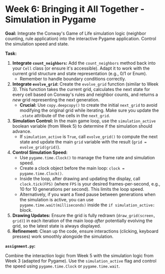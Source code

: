 # Week 6: Bringing it All Together - Simulation in Pygame

**Goal:** Integrate the Conway's Game of Life simulation logic (neighbor counting, rule application) into the interactive Pygame application. Control the simulation speed and state.

**Task:**

1.  **Integrate `count_neighbors`:** Add the `count_neighbors` method back into your `Cell` class (or ensure it's accessible). Adapt it to work with the current grid structure and state representation (e.g., 0/1 or Enum).
    - Remember to handle boundary conditions correctly.
2.  **Integrate `evolve_grid`:** Create the `evolve_grid` function (similar to Week 3). This function takes the current grid, calculates the next state for every cell based on Conway's rules and neighbor counts, and returns a _new_ grid representing the next generation.
    - **Crucial:** Use `copy.deepcopy()` to create the initial `next_grid` to avoid modifying the original grid while iterating. Make sure you update the `.state` attribute of the cells in the `next_grid`.
3.  **Simulation Control:** In the main game loop, use the `simulation_active` boolean variable (from Week 5) to determine if the simulation should advance.
    - If `simulation_active` is `True`, call `evolve_grid()` to compute the next state and update the main `grid` variable with the result (`grid = evolve_grid(grid)`).
4.  **Control Simulation Speed:**
    - Use `pygame.time.Clock()` to manage the frame rate and simulation speed.
    - Create a clock object before the main loop: `clock = pygame.time.Clock()`.
    - Inside the loop, after drawing and updating the display, call `clock.tick(FPS)` (where `FPS` is your desired frames-per-second, e.g., 10 for 10 generations per second). This limits the loop speed.
    - Alternatively, if you want a fixed pause between generations when the simulation is active, you can use `pygame.time.wait(milliseconds)` inside the `if simulation_active:` block.
5.  **Drawing Updates:** Ensure the grid is fully redrawn (`draw_grid(screen, grid)`) in each iteration of the main loop _after_ potentially evolving the grid, so the latest state is always displayed.
6.  **Refinement:** Clean up the code, ensure interactions (clicking, keyboard presses) work smoothly alongside the simulation.

**`assignment.py`:**

Combine the interaction logic from Week 5 with the simulation logic from Week 3 (adapted for Pygame). Use the `simulation_active` flag and control the speed using `pygame.time.Clock` or `pygame.time.wait`.
